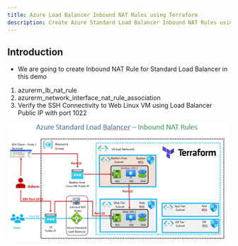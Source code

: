 ```yaml
---
title: Azure Load Balancer Inbound NAT Rules using Terraform
description: Create Azure Standard Load Balancer Inbound NAT Rules using Terraform
---
```


## Introduction
- We are going to create Inbound NAT Rule for Standard Load Balancer in this demo
1. azurerm_lb_nat_rule
2. azurerm_network_interface_nat_rule_association
3. Verify the SSH Connectivity to Web Linux VM using Load Balancer Public IP with port 1022



![Alt text](arch/arch.PNG?raw=true "Demo")